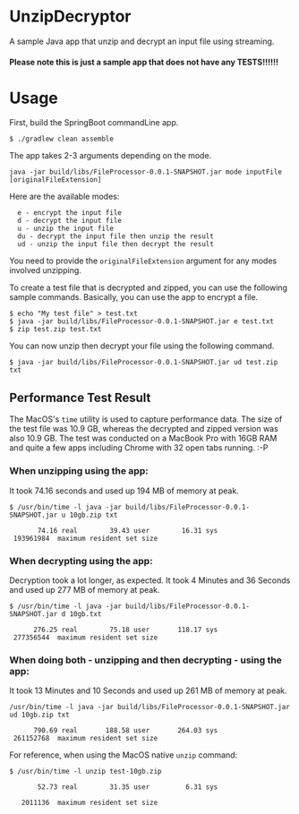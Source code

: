 

# UnzipDecryptor
A sample Java app that unzip and decrypt an input file using streaming.

#### Please note this is just a sample app that does not have any TESTS!!!!!!

# Usage

First, build the SpringBoot commandLine app.

```
$ ./gradlew clean assemble
```

The app takes 2-3 arguments depending on the mode. 

```
java -jar build/libs/FileProcessor-0.0.1-SNAPSHOT.jar mode inputFile [originalFileExtension]

```

Here are the available modes:

```
  e - encrypt the input file
  d - decrypt the input file
  u - unzip the input file
  du - decrypt the input file then unzip the result
  ud - unzip the input file then decrypt the result
```

You need to provide the `originalFileExtension` argument for any modes involved unzipping.


To create a test file that is decrypted and zipped, you can use the following sample commands. 
Basically, you can use the app to encrypt a file.
```
$ echo "My test file" > test.txt
$ java -jar build/libs/FileProcessor-0.0.1-SNAPSHOT.jar e test.txt
$ zip test.zip test.txt
```

You can now unzip then decrypt your file using the following command.

```
$ java -jar build/libs/FileProcessor-0.0.1-SNAPSHOT.jar ud test.zip txt
```

## Performance Test Result

The MacOS's `time` utility is used to capture performance data. The size of the test file was 10.9 GB,
whereas the decrypted and zipped version was also 10.9 GB. The test was conducted on a 
MacBook Pro with 16GB RAM and quite a few apps including Chrome with 32 open tabs running. :-P

### When unzipping using the app:

It took 74.16 seconds and used up 194 MB of memory at peak.

```
$ /usr/bin/time -l java -jar build/libs/FileProcessor-0.0.1-SNAPSHOT.jar u 10gb.zip txt

       74.16 real        39.43 user        16.31 sys
 193961984  maximum resident set size
```

### When decrypting using the app:

Decryption took a lot longer, as expected. It took 4 Minutes and 36 Seconds and used up 277 MB of memory at peak.

```
$ /usr/bin/time -l java -jar build/libs/FileProcessor-0.0.1-SNAPSHOT.jar d 10gb.txt

      276.25 real        75.18 user       118.17 sys
 277356544  maximum resident set size
```

### When doing both - unzipping and then decrypting - using the app:

It took 13 Minutes and 10 Seconds and used up 261 MB of memory at peak.

```
/usr/bin/time -l java -jar build/libs/FileProcessor-0.0.1-SNAPSHOT.jar ud 10gb.zip txt

      790.69 real       188.58 user       264.03 sys
 261152768  maximum resident set size
```

For reference, when using the MacOS native `unzip` command:

```
$ /usr/bin/time -l unzip test-10gb.zip

       52.73 real        31.35 user         6.31 sys

   2011136  maximum resident set size
```
